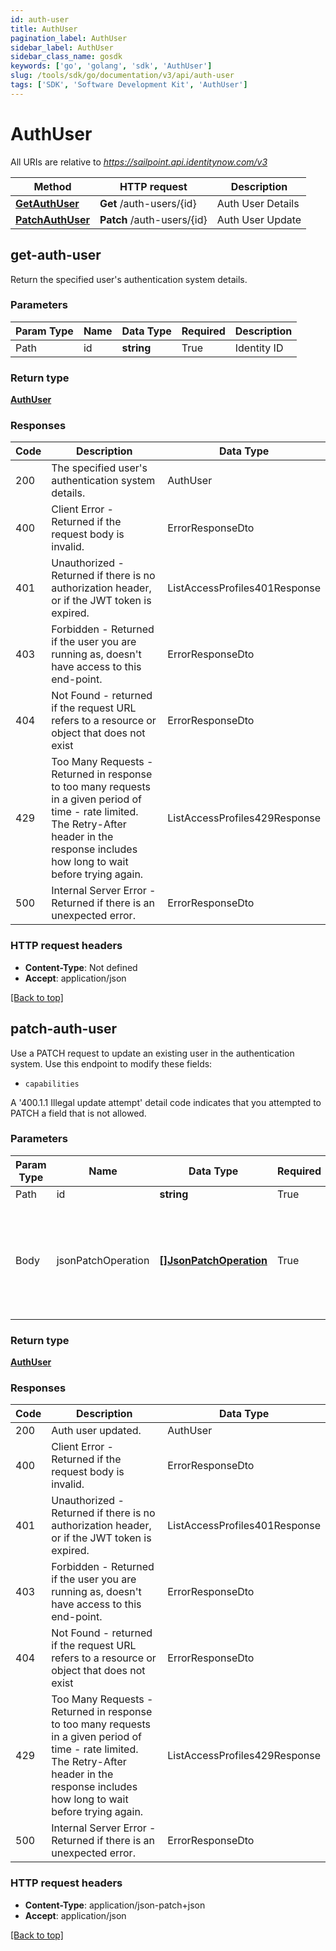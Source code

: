 ```yaml
---
id: auth-user
title: AuthUser
pagination_label: AuthUser
sidebar_label: AuthUser
sidebar_class_name: gosdk
keywords: ['go', 'golang', 'sdk', 'AuthUser'] 
slug: /tools/sdk/go/documentation/v3/api/auth-user
tags: ['SDK', 'Software Development Kit', 'AuthUser']
---
```



# AuthUser

All URIs are relative to *https://sailpoint.api.identitynow.com/v3*

Method | HTTP request | Description
------------- | ------------- | -------------
[**GetAuthUser**](#get-auth-user) | **Get** /auth-users/{id} | Auth User Details
[**PatchAuthUser**](#patch-auth-user) | **Patch** /auth-users/{id} | Auth User Update



## get-auth-user


Return the specified user's authentication system details.

### Parameters 
Param Type | Name | Data Type | Required  | Description
------------- | ------------- | ------------- | ------------- | ------------- 
Path   | id | **string** | True  | Identity ID

	
### Return type

[**AuthUser**](../models/auth-user)

### Responses
Code | Description  | Data Type
------------- | ------------- | -------------
200 | The specified user&#39;s authentication system details. | AuthUser
400 | Client Error - Returned if the request body is invalid. | ErrorResponseDto
401 | Unauthorized - Returned if there is no authorization header, or if the JWT token is expired. | ListAccessProfiles401Response
403 | Forbidden - Returned if the user you are running as, doesn&#39;t have access to this end-point. | ErrorResponseDto
404 | Not Found - returned if the request URL refers to a resource or object that does not exist | ErrorResponseDto
429 | Too Many Requests - Returned in response to too many requests in a given period of time - rate limited. The Retry-After header in the response includes how long to wait before trying again. | ListAccessProfiles429Response
500 | Internal Server Error - Returned if there is an unexpected error. | ErrorResponseDto


### HTTP request headers

- **Content-Type**: Not defined
- **Accept**: application/json

[[Back to top]](#) 


## patch-auth-user


Use a PATCH request to update an existing user in the authentication system.
Use this endpoint to modify these fields: 
  * `capabilities`

A '400.1.1 Illegal update attempt' detail code indicates that you attempted to PATCH a field that is not allowed.

### Parameters 
Param Type | Name | Data Type | Required  | Description
------------- | ------------- | ------------- | ------------- | ------------- 
Path   | id | **string** | True  | Identity ID
 Body  | jsonPatchOperation | [**[]JsonPatchOperation**](../models/json-patch-operation) | True  | A list of auth user update operations according to the [JSON Patch](https://tools.ietf.org/html/rfc6902) standard.

	
### Return type

[**AuthUser**](../models/auth-user)

### Responses
Code | Description  | Data Type
------------- | ------------- | -------------
200 | Auth user updated. | AuthUser
400 | Client Error - Returned if the request body is invalid. | ErrorResponseDto
401 | Unauthorized - Returned if there is no authorization header, or if the JWT token is expired. | ListAccessProfiles401Response
403 | Forbidden - Returned if the user you are running as, doesn&#39;t have access to this end-point. | ErrorResponseDto
404 | Not Found - returned if the request URL refers to a resource or object that does not exist | ErrorResponseDto
429 | Too Many Requests - Returned in response to too many requests in a given period of time - rate limited. The Retry-After header in the response includes how long to wait before trying again. | ListAccessProfiles429Response
500 | Internal Server Error - Returned if there is an unexpected error. | ErrorResponseDto


### HTTP request headers

- **Content-Type**: application/json-patch+json
- **Accept**: application/json

[[Back to top]](#) 

